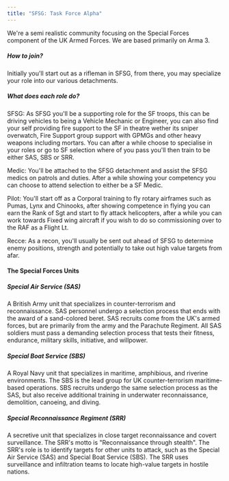 ```yaml
---
title: "SFSG: Task Force Alpha"
---
```


We're a semi realistic community focusing on the Special Forces component of the UK Armed Forces.
We are based primarily on Arma 3.

##### How to join?

Initially you'll start out as a rifleman in SFSG, from there, you may specialize your role into our various detachments.

##### What does each role do?

SFSG:
As SFSG you'll be a supporting role for the SF troops, this can be driving vehicles to being a Vehicle Mechanic or Engineer, you can also find your self providing fire support to the SF in theatre wether its sniper overwatch, Fire Support group support with GPMGs and other heavy weapons including mortars.
You can after a while choose to specialise in your roles or go to SF selection where of you pass you'll then train to be either SAS, SBS or SRR.

Medic:
You'll be attached to the SFSG detachment and assist the SFSG medics on patrols and duties. After a while showing your competency you can choose to attend selection to either be a SF Medic.

Pilot:
You'll start off as a Corporal training to fly rotary airframes such as Pumas, Lynx and Chinooks, after showing competence in flying you can earn the Rank of Sgt and start to fly attack helicopters, after a while you can work towards Fixed wing aircraft if you wish to do so commissioning over to the RAF as a Flight Lt.

Recce:
As a recon, you'll usually be sent out ahead of SFSG to determine enemy positions, strength and potentially to take out high value targets from afar.


#### The Special Forces Units
##### Special Air Service (SAS)

A British Army unit that specializes in counter-terrorism and reconnaissance. SAS personnel undergo a selection process that ends with the award of a sand-colored beret.
SAS recruits come from the UK's armed forces, but are primarily from the army and the Parachute Regiment. All SAS soldiers must pass a demanding selection process that tests their fitness, endurance, military skills, initiative, and willpower.

##### Special Boat Service (SBS)

A Royal Navy unit that specializes in maritime, amphibious, and riverine environments. The SBS is the lead group for UK counter-terrorism maritime-based operations. SBS recruits undergo the same selection process as the SAS, but also receive additional training in underwater reconnaissance, demolition, canoeing, and diving.

##### Special Reconnaissance Regiment (SRR)

A secretive unit that specializes in close target reconnaissance and covert surveillance. The SRR's motto is "Reconnaissance through stealth". The SRR's role is to identify targets for other units to attack, such as the Special Air Service (SAS) and Special Boat Service (SBS). The SRR uses surveillance and infiltration teams to locate high-value targets in hostile nations.